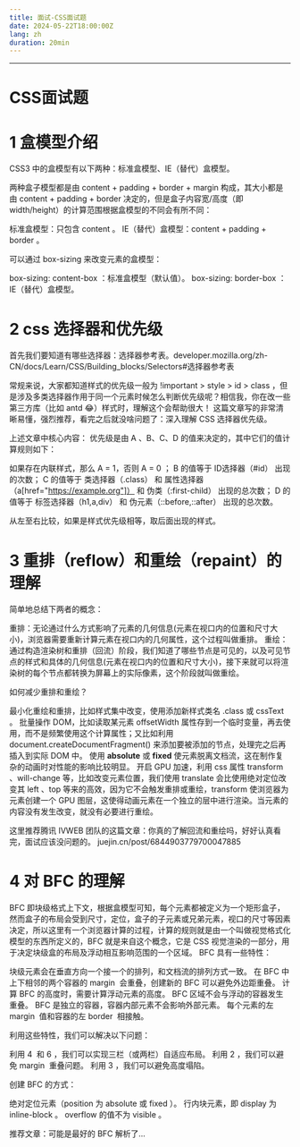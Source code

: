 ```yaml
---
title: 面试-CSS面试题
date: 2024-05-22T18:00:00Z
lang: zh
duration: 20min
---
```


---

# CSS面试题

# 1 盒模型介绍

CSS3 中的盒模型有以下两种：标准盒模型、IE（替代）盒模型。

两种盒子模型都是由 content + padding + border + margin 构成，其大小都是由 content + padding + border 决定的，但是盒子内容宽/高度（即 width/height）的计算范围根据盒模型的不同会有所不同：

标准盒模型：只包含 content 。
IE（替代）盒模型：content + padding + border 。

可以通过 box-sizing 来改变元素的盒模型：

box-sizing: content-box ：标准盒模型（默认值）。
box-sizing: border-box ：IE（替代）盒模型。

# 2 css 选择器和优先级

首先我们要知道有哪些选择器：选择器参考表。developer.mozilla.org/zh-CN/docs/Learn/CSS/Building_blocks/Selectors#选择器参考表

常规来说，大家都知道样式的优先级一般为 !important > style > id > class ，但是涉及多类选择器作用于同一个元素时候怎么判断优先级呢？相信我，你在改一些第三方库（比如 antd 😂）样式时，理解这个会帮助很大！
这篇文章写的非常清晰易懂，强烈推荐，看完之后就没啥问题了：深入理解 CSS 选择器优先级。

上述文章中核心内容：
优先级是由 A 、B、C、D 的值来决定的，其中它们的值计算规则如下：

如果存在内联样式，那么 A = 1，否则 A = 0 ；
B 的值等于 ID选择器（#id） 出现的次数；
C 的值等于 类选择器（.class） 和 属性选择器（a[href="https://example.org"]） 和 伪类（:first-child） 出现的总次数；
D 的值等于 标签选择器（h1,a,div） 和 伪元素（::before,::after） 出现的总次数。

从左至右比较，如果是样式优先级相等，取后面出现的样式。

# 3 重排（reflow）和重绘（repaint）的理解
简单地总结下两者的概念：

重排：无论通过什么方式影响了元素的几何信息(元素在视口内的位置和尺寸大小)，浏览器需要重新计算元素在视口内的几何属性，这个过程叫做重排。
重绘：通过构造渲染树和重排（回流）阶段，我们知道了哪些节点是可见的，以及可见节点的样式和具体的几何信息(元素在视口内的位置和尺寸大小)，接下来就可以将渲染树的每个节点都转换为屏幕上的实际像素，这个阶段就叫做重绘。

如何减少重排和重绘？

最小化重绘和重排，比如样式集中改变，使用添加新样式类名 .class 或 cssText 。
批量操作 DOM，比如读取某元素 offsetWidth 属性存到一个临时变量，再去使用，而不是频繁使用这个计算属性；又比如利用 document.createDocumentFragment() 来添加要被添加的节点，处理完之后再插入到实际 DOM 中。
使用 **absolute** 或 **fixed** 使元素脱离文档流，这在制作复杂的动画时对性能的影响比较明显。
开启 GPU 加速，利用 css 属性 transform 、will-change 等，比如改变元素位置，我们使用 translate 会比使用绝对定位改变其 left 、top 等来的高效，因为它不会触发重排或重绘，transform 使浏览器为元素创建⼀个 GPU 图层，这使得动画元素在一个独立的层中进行渲染。当元素的内容没有发生改变，就没有必要进行重绘。

这里推荐腾讯 IVWEB 团队的这篇文章：你真的了解回流和重绘吗，好好认真看完，面试应该没问题的。
juejin.cn/post/6844903779700047885

# 4 对 BFC 的理解

BFC 即块级格式上下文，根据盒模型可知，每个元素都被定义为一个矩形盒子，然而盒子的布局会受到尺寸，定位，盒子的子元素或兄弟元素，视口的尺寸等因素决定，所以这里有一个浏览器计算的过程，计算的规则就是由一个叫做视觉格式化模型的东西所定义的，BFC 就是来自这个概念，它是 CSS 视觉渲染的一部分，用于决定块级盒的布局及浮动相互影响范围的一个区域。
BFC 具有一些特性：

块级元素会在垂直方向一个接一个的排列，和文档流的排列方式一致。
在 BFC 中上下相邻的两个容器的 margin  会重叠，创建新的 BFC 可以避免外边距重叠。
计算 BFC 的高度时，需要计算浮动元素的高度。
BFC 区域不会与浮动的容器发生重叠。
BFC 是独立的容器，容器内部元素不会影响外部元素。
每个元素的左 margin  值和容器的左 border  相接触。

利用这些特性，我们可以解决以下问题：

利用 4  和 6 ，我们可以实现三栏（或两栏）自适应布局。
利用 2 ，我们可以避免 margin  重叠问题。
利用 3 ，我们可以避免高度塌陷。

创建 BFC 的方式：

绝对定位元素（position 为 absolute 或 fixed ）。
行内块元素，即 display 为 inline-block 。
overflow 的值不为 visible 。

推荐文章：可能是最好的 BFC 解析了...
